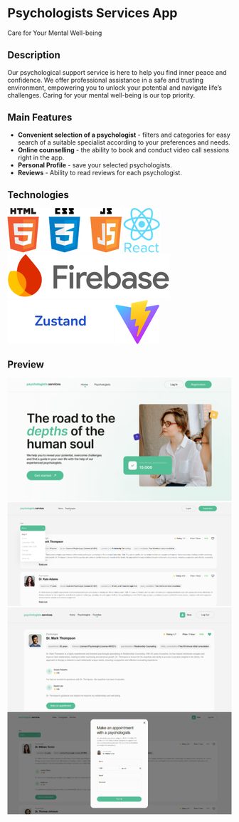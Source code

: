 # Psychologists Services App

Care for Your Mental Well-being

## Description

Our psychological support service is here to help you find inner peace and confidence. We offer professional assistance in a safe and trusting environment, empowering you to unlock your potential and navigate life’s challenges. Caring for your mental well-being is our top priority.

## Main Features

- **Convenient selection of a psychologist** - filters and categories for easy search of a suitable specialist according to your preferences and needs.
- **Online counselling** - the ability to book and conduct video call sessions right in the app.
- **Personal Profile** - save your selected psychologists.
- **Reviews** - Ability to read reviews for each psychologist.

## Technologies

![HTML, CSS, JS](/src/assets/technologies_logo/html5-logo-devextreme-multi-purpose-controls-html-javascript-3.png) ![React](/src/assets/technologies_logo/react.png) ![Firebase](/src/assets/technologies_logo/Firebase.png) ![Zustand](/src/assets/technologies_logo/zustand-logo.png)
![Vite](/src/assets/technologies_logo/vite.png)


## Preview

![MainPage](/src/assets/preview_img/main-page.png)
![PsychologistsPage](/src/assets/preview_img/psychologists-page.png)
![FavoritesPage](/src/assets/preview_img/favorites-page.png)
![Appointment](/src/assets/preview_img/appointment.png)
